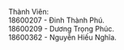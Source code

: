 Thành Viên:  
18600207 - Đinh Thành Phú.  
18600209 - Dương Trọng Phúc.  
18600362 - Nguyễn Hiếu Nghĩa.  
